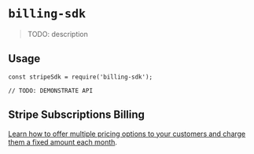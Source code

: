 # `billing-sdk`

> TODO: description

## Usage

```
const stripeSdk = require('billing-sdk');

// TODO: DEMONSTRATE API
```

## Stripe Subscriptions Billing

[Learn how to offer multiple pricing options to your customers and charge them a fixed amount each month](https://stripe.com/docs/billing/subscriptions/fixed-price).
